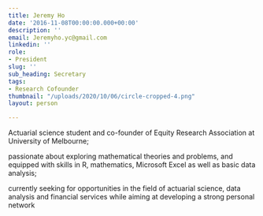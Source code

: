 ```yaml
---
title: Jeremy Ho
date: '2016-11-08T00:00:00.000+00:00'
description: ''
email: Jeremyho.yc@gmail.com
linkedin: ''
role:
- President
slug: ''
sub_heading: Secretary
tags:
- Research Cofounder
thumbnail: "/uploads/2020/10/06/circle-cropped-4.png"
layout: person

---
```

Actuarial science student and co-founder of Equity Research Association at University of Melbourne;

passionate about exploring mathematical theories and problems, and equipped with skills in R, mathematics, Microsoft Excel as well as basic data analysis;

currently seeking for opportunities in the field of actuarial science, data analysis and financial services while aiming at developing a strong personal network